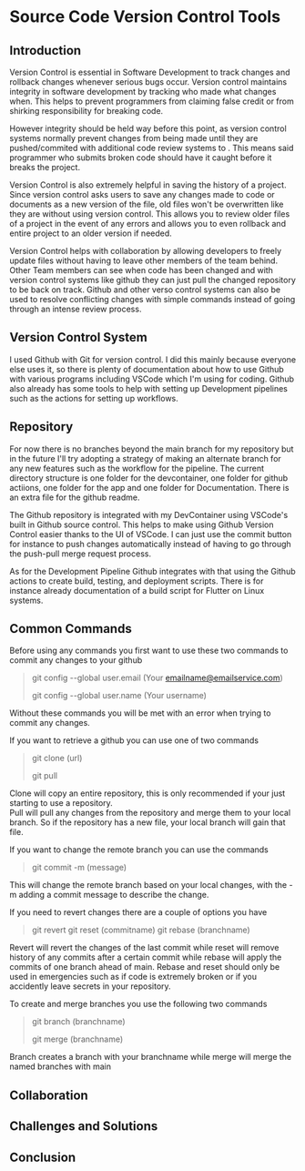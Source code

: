 # Source Code Version Control Tools

## Introduction
Version Control is essential in Software Development to track changes and rollback changes whenever serious bugs occur. Version control maintains integrity in software development by tracking who made what changes when. This helps to prevent programmers from claiming false credit or from shirking responsibility for breaking code.

However integrity should be held way before this point, as version control systems normally prevent changes from being made until they are pushed/commited with additional code review systems to . This means said programmer who submits broken code should have it caught before it breaks the project. 

Version Control is also extremely helpful in saving the history of a project. Since version control asks users to save any changes made to code or documents as a new version of the file, old files won't be overwritten like they are without using version control. This allows you to review older files of a project in the event of any errors and allows you to even rollback and entire project to an older version if needed.

Version Control helps with collaboration by allowing developers to freely update files without having to leave other members of the team behind. Other Team members can see when code has been changed and with version control systems like github they can just pull the changed repository to be back on track. Github and other verso control systems can also be used to resolve conflicting changes with simple commands instead of going through an intense review process.

## Version Control System
I used Github with Git for version control. I did this mainly because everyone else uses it, so there is plenty of documentation about how to use Github with various programs including VSCode which I'm using for coding. Github also already has some tools to help with setting up Development pipelines such as the actions for setting up workflows.
## Repository
For now there is no branches beyond the main branch for my repository but in the future I'll try adopting a strategy of making an alternate branch for any new features such as the workflow for the pipeline. The current directory structure is one folder for the devcontainer, one folder for github actiions, one folder for the app and one folder for Documentation. There is an extra file for the github readme.

The Github repository is integrated with my DevContainer using VSCode's built in Github source control. This helps to make using Github Version Control easier thanks to the UI of VSCode. I can just use the commit button for instance to push changes automatically instead of having to go through the push-pull merge request process. 

As for the Development Pipeline Github integrates with that using the Github actions to create build, testing, and deployment scripts. There is for instance already documentation of a build script for Flutter on Linux systems.
## Common Commands
Before using any commands you first want to use these two commands to commit any changes to your github
> git config --global user.email (Your emailname@emailservice.com)
>
>git config --global user.name (Your username)

Without these commands you will be met with an error when trying to commit any changes.

If you want to retrieve a github you can use one of two commands
>git clone (url)
>
>git pull

Clone will copy an entire repository, this is only recommended if your just starting to use a repository.  
Pull will pull any changes from the repository and merge them to your local branch. So if the repository has a new file, your local branch will gain that file.

If you want to change the remote branch you can use the commands

>git commit -m (message)

This will change the remote branch based on your local changes, with the -m adding a commit message to describe the change.

If you need to revert changes there are a couple of options you have
>git revert
>git reset (commitname)
>git rebase (branchname)

Revert will revert the changes of the last commit while reset will remove history of any commits after a certain commit while rebase will apply the commits of one branch ahead of main. Rebase and reset should only be used in emergencies such as if code is extremely broken or if you accidently leave secrets in your repository.

To create and merge branches you use the following two commands
>git branch (branchname)
>
>git merge (branchname)

Branch creates a branch with your branchname while merge will merge the named branches with main
## Collaboration

## Challenges and Solutions

## Conclusion
